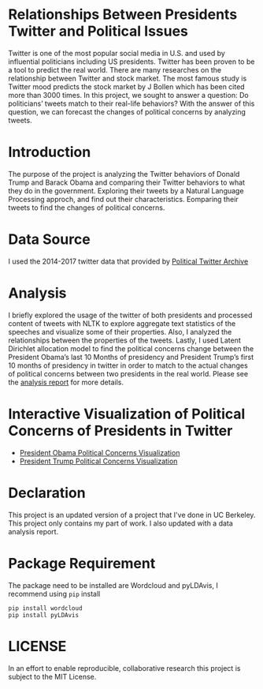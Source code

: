 # Relationships Between Presidents Twitter and Political Issues

Twitter is one of the most popular social media in U.S. and used by influential politicians
including US presidents. Twitter has been proven to be a tool to predict the real world. There
are many researches on the relationship between Twitter and stock market. The most famous
study is Twitter mood predicts the stock market by J Bollen which has been cited more than
3000 times. In this project, we sought to answer a question: Do politicians’ tweets match to their
real-life behaviors? With the answer of this question, we can forecast the changes of political
concerns by analyzing tweets.

# Introduction
The purpose of the project is analyzing the Twitter behaviors of Donald Trump and Barack Obama
and comparing their Twitter behaviors to what they do in the government. Exploring their
tweets by a Natural Language Processing approch, and find out their characteristics. Eomparing their tweets to find the changes of political concerns.

# Data Source
I used the 2014-2017 twitter data that provided by [Political Twitter Archive](http://www.trumptwitterarchive.com/)

# Analysis

I briefly explored the usage of the twitter of both presidents and processed content of tweets with NLTK to explore aggregate text statistics of the speeches and visualize some of their properties. Also, I analyzed the relationships between the properties of the tweets. Lastly, I used Latent Dirichlet allocation model to find the political concerns change between the President Obama’s last 10 Months of presidency and President Trump’s first 10 months of presidency in twitter in order to match to the actual changes of political concerns between two presidents in the real world. Please see the [analysis report](https://github.com/jimxx1995/PresidentsTwitterPoliticalIssues/blob/master/report.pdf) for more details.

# Interactive Visualization of Political Concerns of Presidents in Twitter
- [President Obama Political Concerns Visualization](https://cdn.rawgit.com/jimxx1995/PresidentsTwitterPoliticalIssues/9b318aa7/fig/ldaobama.html)
- [President Trump Political Concerns Visualization](https://cdn.rawgit.com/jimxx1995/PresidentsTwitterPoliticalIssues/9b318aa7/fig/ldatrump.html)

# Declaration
This project is an updated version of a project that I've done in UC Berkeley. This project only contains my part of work. I also updated with a data analysis report.

# Package Requirement
The package need to be installed are Wordcloud and pyLDAvis, I recommend using `pip` install
```
pip install wordcloud
pip install pyLDAvis
```
# LICENSE
In an effort to enable reproducible, collaborative research this project is subject to the MIT License.
